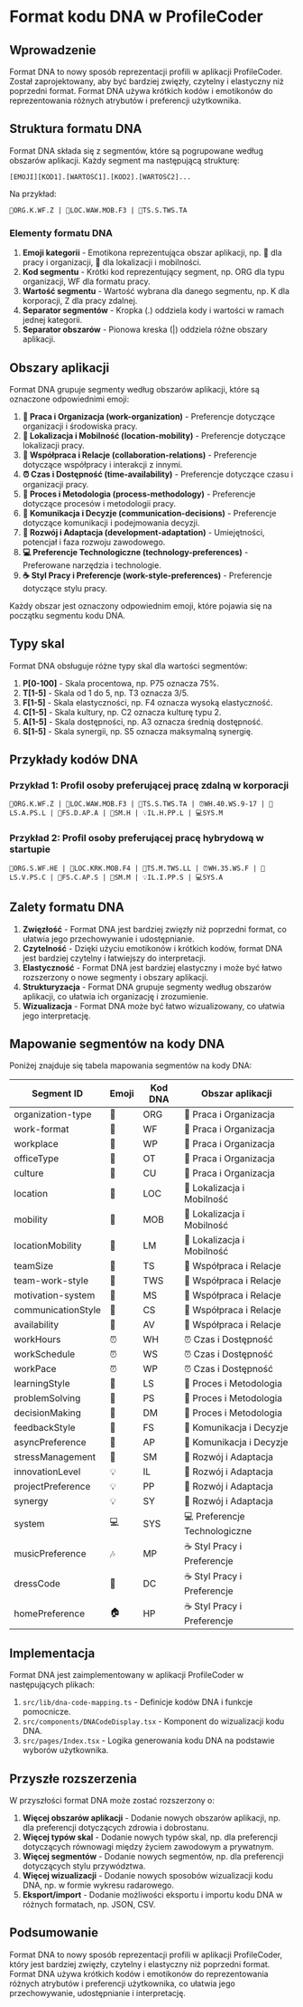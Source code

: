# Format kodu DNA w ProfileCoder

## Wprowadzenie

Format DNA to nowy sposób reprezentacji profili w aplikacji ProfileCoder. Został zaprojektowany, aby być bardziej zwięzły, czytelny i elastyczny niż poprzedni format. Format DNA używa krótkich kodów i emotikonów do reprezentowania różnych atrybutów i preferencji użytkownika.

## Struktura formatu DNA

Format DNA składa się z segmentów, które są pogrupowane według obszarów aplikacji. Każdy segment ma następującą strukturę:

```
[EMOJI][KOD1].[WARTOŚĆ1].[KOD2].[WARTOŚĆ2]...
```

Na przykład:
```
🧬ORG.K.WF.Z | 📍LOC.WAW.MOB.F3 | 👥TS.S.TWS.TA
```

### Elementy formatu DNA

1. **Emoji kategorii** - Emotikona reprezentująca obszar aplikacji, np. 🧬 dla pracy i organizacji, 📍 dla lokalizacji i mobilności.
2. **Kod segmentu** - Krótki kod reprezentujący segment, np. ORG dla typu organizacji, WF dla formatu pracy.
3. **Wartość segmentu** - Wartość wybrana dla danego segmentu, np. K dla korporacji, Z dla pracy zdalnej.
4. **Separator segmentów** - Kropka (.) oddziela kody i wartości w ramach jednej kategorii.
5. **Separator obszarów** - Pionowa kreska (|) oddziela różne obszary aplikacji.

## Obszary aplikacji

Format DNA grupuje segmenty według obszarów aplikacji, które są oznaczone odpowiednimi emoji:

1. **💼 Praca i Organizacja (work-organization)** - Preferencje dotyczące organizacji i środowiska pracy.
2. **📍 Lokalizacja i Mobilność (location-mobility)** - Preferencje dotyczące lokalizacji pracy.
3. **👥 Współpraca i Relacje (collaboration-relations)** - Preferencje dotyczące współpracy i interakcji z innymi.
4. **⏰ Czas i Dostępność (time-availability)** - Preferencje dotyczące czasu i organizacji pracy.
5. **🧠 Proces i Metodologia (process-methodology)** - Preferencje dotyczące procesów i metodologii pracy.
6. **💬 Komunikacja i Decyzje (communication-decisions)** - Preferencje dotyczące komunikacji i podejmowania decyzji.
7. **🔄 Rozwój i Adaptacja (development-adaptation)** - Umiejętności, potencjał i faza rozwoju zawodowego.
8. **💻 Preferencje Technologiczne (technology-preferences)** - Preferowane narzędzia i technologie.
9. **☕ Styl Pracy i Preferencje (work-style-preferences)** - Preferencje dotyczące stylu pracy.

Każdy obszar jest oznaczony odpowiednim emoji, które pojawia się na początku segmentu kodu DNA.

## Typy skal

Format DNA obsługuje różne typy skal dla wartości segmentów:

1. **P[0-100]** - Skala procentowa, np. P75 oznacza 75%.
2. **T[1-5]** - Skala od 1 do 5, np. T3 oznacza 3/5.
3. **F[1-5]** - Skala elastyczności, np. F4 oznacza wysoką elastyczność.
4. **C[1-5]** - Skala kultury, np. C2 oznacza kulturę typu 2.
5. **A[1-5]** - Skala dostępności, np. A3 oznacza średnią dostępność.
6. **S[1-5]** - Skala synergii, np. S5 oznacza maksymalną synergię.

## Przykłady kodów DNA

### Przykład 1: Profil osoby preferującej pracę zdalną w korporacji

```
🧬ORG.K.WF.Z | 📍LOC.WAW.MOB.F3 | 👥TS.S.TWS.TA | ⏰WH.40.WS.9-17 | 🧠LS.A.PS.L | 💬FS.D.AP.A | 🔄SM.H | 💡IL.H.PP.L | 💻SYS.M
```

### Przykład 2: Profil osoby preferującej pracę hybrydową w startupie

```
🧬ORG.S.WF.HE | 📍LOC.KRK.MOB.F4 | 👥TS.M.TWS.LL | ⏰WH.35.WS.F | 🧠LS.V.PS.C | 💬FS.C.AP.S | 🔄SM.M | 💡IL.I.PP.S | 💻SYS.A
```

## Zalety formatu DNA

1. **Zwięzłość** - Format DNA jest bardziej zwięzły niż poprzedni format, co ułatwia jego przechowywanie i udostępnianie.
2. **Czytelność** - Dzięki użyciu emotikonów i krótkich kodów, format DNA jest bardziej czytelny i łatwiejszy do interpretacji.
3. **Elastyczność** - Format DNA jest bardziej elastyczny i może być łatwo rozszerzony o nowe segmenty i obszary aplikacji.
4. **Strukturyzacja** - Format DNA grupuje segmenty według obszarów aplikacji, co ułatwia ich organizację i zrozumienie.
5. **Wizualizacja** - Format DNA może być łatwo wizualizowany, co ułatwia jego interpretację.

## Mapowanie segmentów na kody DNA

Poniżej znajduje się tabela mapowania segmentów na kody DNA:

| Segment ID | Emoji | Kod DNA | Obszar aplikacji |
|------------|-------|---------|--------------|
| organization-type | 🏢 | ORG | 💼 Praca i Organizacja |
| work-format | 🏢 | WF | 💼 Praca i Organizacja |
| workplace | 🏢 | WP | 💼 Praca i Organizacja |
| officeType | 🏢 | OT | 💼 Praca i Organizacja |
| culture | 🏢 | CU | 💼 Praca i Organizacja |
| location | 📍 | LOC | 📍 Lokalizacja i Mobilność |
| mobility | 📍 | MOB | 📍 Lokalizacja i Mobilność |
| locationMobility | 📍 | LM | 📍 Lokalizacja i Mobilność |
| teamSize | 👥 | TS | 👥 Współpraca i Relacje |
| team-work-style | 👥 | TWS | 👥 Współpraca i Relacje |
| motivation-system | 👥 | MS | 👥 Współpraca i Relacje |
| communicationStyle | 👥 | CS | 👥 Współpraca i Relacje |
| availability | 👥 | AV | 👥 Współpraca i Relacje |
| workHours | ⏰ | WH | ⏰ Czas i Dostępność |
| workSchedule | ⏰ | WS | ⏰ Czas i Dostępność |
| workPace | ⏰ | WP | ⏰ Czas i Dostępność |
| learningStyle | 🧠 | LS | 🧠 Proces i Metodologia |
| problemSolving | 🧠 | PS | 🧠 Proces i Metodologia |
| decisionMaking | 🧠 | DM | 🧠 Proces i Metodologia |
| feedbackStyle | 💬 | FS | 💬 Komunikacja i Decyzje |
| asyncPreference | 💬 | AP | 💬 Komunikacja i Decyzje |
| stressManagement | 🔄 | SM | 🔄 Rozwój i Adaptacja |
| innovationLevel | 💡 | IL | 🔄 Rozwój i Adaptacja |
| projectPreference | 💡 | PP | 🔄 Rozwój i Adaptacja |
| synergy | 💡 | SY | 🔄 Rozwój i Adaptacja |
| system | 💻 | SYS | 💻 Preferencje Technologiczne |
| musicPreference | 🎶 | MP | ☕ Styl Pracy i Preferencje |
| dressCode | 👔 | DC | ☕ Styl Pracy i Preferencje |
| homePreference | 🏠 | HP | ☕ Styl Pracy i Preferencje |

## Implementacja

Format DNA jest zaimplementowany w aplikacji ProfileCoder w następujących plikach:

1. `src/lib/dna-code-mapping.ts` - Definicje kodów DNA i funkcje pomocnicze.
2. `src/components/DNACodeDisplay.tsx` - Komponent do wizualizacji kodu DNA.
3. `src/pages/Index.tsx` - Logika generowania kodu DNA na podstawie wyborów użytkownika.

## Przyszłe rozszerzenia

W przyszłości format DNA może zostać rozszerzony o:

1. **Więcej obszarów aplikacji** - Dodanie nowych obszarów aplikacji, np. dla preferencji dotyczących zdrowia i dobrostanu.
2. **Więcej typów skal** - Dodanie nowych typów skal, np. dla preferencji dotyczących równowagi między życiem zawodowym a prywatnym.
3. **Więcej segmentów** - Dodanie nowych segmentów, np. dla preferencji dotyczących stylu przywództwa.
4. **Więcej wizualizacji** - Dodanie nowych sposobów wizualizacji kodu DNA, np. w formie wykresu radarowego.
5. **Eksport/import** - Dodanie możliwości eksportu i importu kodu DNA w różnych formatach, np. JSON, CSV.

## Podsumowanie

Format DNA to nowy sposób reprezentacji profili w aplikacji ProfileCoder, który jest bardziej zwięzły, czytelny i elastyczny niż poprzedni format. Format DNA używa krótkich kodów i emotikonów do reprezentowania różnych atrybutów i preferencji użytkownika, co ułatwia jego przechowywanie, udostępnianie i interpretację.
